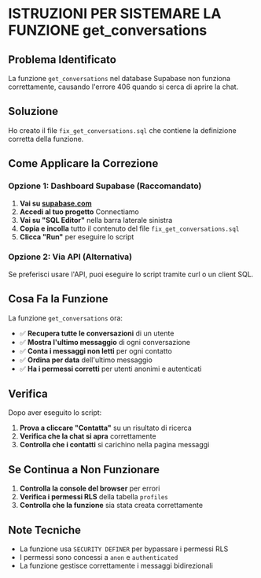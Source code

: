 # ISTRUZIONI PER SISTEMARE LA FUNZIONE get_conversations

## Problema Identificato
La funzione `get_conversations` nel database Supabase non funziona correttamente, causando l'errore 406 quando si cerca di aprire la chat.

## Soluzione
Ho creato il file `fix_get_conversations.sql` che contiene la definizione corretta della funzione.

## Come Applicare la Correzione

### Opzione 1: Dashboard Supabase (Raccomandato)
1. **Vai su [supabase.com](https://supabase.com)**
2. **Accedi al tuo progetto** Connectiamo
3. **Vai su "SQL Editor"** nella barra laterale sinistra
4. **Copia e incolla** tutto il contenuto del file `fix_get_conversations.sql`
5. **Clicca "Run"** per eseguire lo script

### Opzione 2: Via API (Alternativa)
Se preferisci usare l'API, puoi eseguire lo script tramite curl o un client SQL.

## Cosa Fa la Funzione
La funzione `get_conversations` ora:
- ✅ **Recupera tutte le conversazioni** di un utente
- ✅ **Mostra l'ultimo messaggio** di ogni conversazione
- ✅ **Conta i messaggi non letti** per ogni contatto
- ✅ **Ordina per data** dell'ultimo messaggio
- ✅ **Ha i permessi corretti** per utenti anonimi e autenticati

## Verifica
Dopo aver eseguito lo script:
1. **Prova a cliccare "Contatta"** su un risultato di ricerca
2. **Verifica che la chat si apra** correttamente
3. **Controlla che i contatti** si carichino nella pagina messaggi

## Se Continua a Non Funzionare
1. **Controlla la console del browser** per errori
2. **Verifica i permessi RLS** della tabella `profiles`
3. **Controlla che la funzione** sia stata creata correttamente

## Note Tecniche
- La funzione usa `SECURITY DEFINER` per bypassare i permessi RLS
- I permessi sono concessi a `anon` e `authenticated`
- La funzione gestisce correttamente i messaggi bidirezionali
